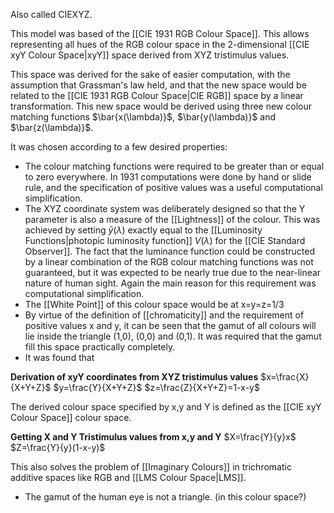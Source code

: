 Also called CIEXYZ.

This model was based of the [[CIE 1931 RGB Colour Space]]. This allows representing all hues of the RGB colour space in the 2-dimensional [[CIE xyY Colour Space|xyY]] space derived from XYZ tristimulus values.

This space was derived for the sake of easier computation, with the assumption that Grassman's law held, and that the new space would be related to the [[CIE 1931 RGB Colour Space|CIE RGB]] space by a linear transformation. This new space would be derived using three new colour matching functions $\bar{x(\lambda)}$, $\bar{y(\lambda)}$ and $\bar{z(\lambda)}$.

It was chosen according to a few desired properties:
- The colour matching functions were required to be greater than or equal to zero everywhere. In 1931 computations were done by hand or slide rule, and the specification of positive values was a useful computational simplification.
- The XYZ coordinate system was deliberately designed so that the Y parameter is also a measure of the [[Lightness]] of the colour. This was achieved by setting $\bar{y}(\lambda)$ exactly equal to the [[Luminosity Functions|photopic luminosity function]] $V(\lambda)$ for the [[CIE Standard Observer]]. The fact that the luminance function could be constructed by a linear combination of the RGB colour matching functions was not guaranteed, but it was expected to be nearly true due to the near-linear nature of human sight. Again the main reason for this requirement was computational simplification.
- The [[White Point]] of this colour space would be at x=y=z=1/3
- By virtue of the definition of [[chromaticity]] and the requirement of positive values x and y, it can be seen that the gamut of all colours will lie inside the triangle (1,0), (0,0) and (0,1). It was required that the gamut fill this space practically completely.
- It was found that

**Derivation of xyY coordinates from XYZ tristimulus values**
$x=\frac{X}{X+Y+Z}$
$y=\frac{Y}{X+Y+Z}$
$z=\frac{Z}{X+Y+Z}=1-x-y$

The derived colour space specified by x,y and Y is defined as the [[CIE xyY Colour Space]] colour space.

**Getting X and Y Tristimulus values from x,y and Y**
$X=\frac{Y}{y}x$
$Z=\frac{Y}{y}(1-x-y)$

This also solves the problem of [[Imaginary Colours]] in trichromatic additive spaces like RGB and [[LMS Colour Space|LMS]].

- The gamut of the human eye is not a triangle. (in this colour space?)